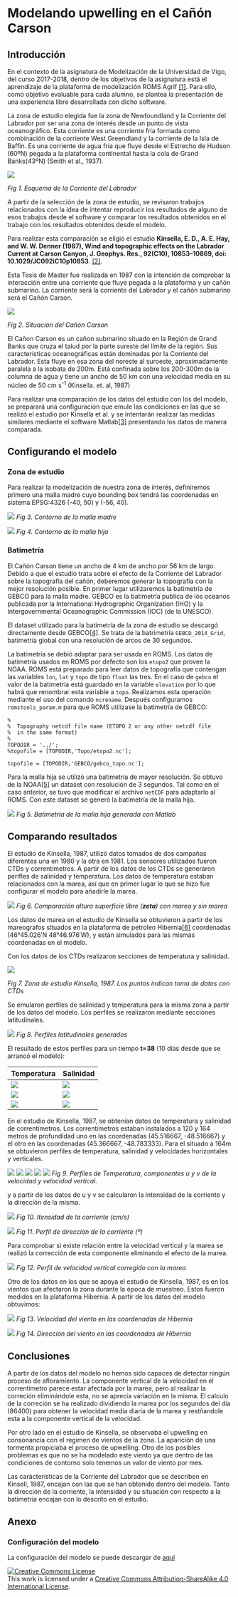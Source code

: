 # Modelando upwelling en el Cañón Carson

## Introducción
En el contexto de la asignatura de Modelización de la Universidad de Vigo, del curso 2017-2018, dentro de los objetivos de la asignatura está el aprendizaje de la plataforma de modelización ROMS Agrif [[1]](https://www.croco-ocean.org/). Para ello, como objetivo evaluable para cada alumno, se plantea la presentación de una experiencia libre desarrollada con dicho software. 

La zona de estudio elegida fue la zona de Newfoundland y la Corriente del Labrador por ser una zona de interés desde un punto de vista oceanográfico. Esta corriente es una corriente fria formada como combinación de la corriente West Greendland y la corriente de la Isla de Baffin. Es una corriente de agua fria que fluye desde el Estrecho de Hudson (60ºN) pegada a la plataforma continental hasta la cola de Grand Banks(43ºN) (Smith et al., 1937).

![](_images/labrador.jpg)

*Fig 1. Esquema de la Corriente del Labrador*

A partir de la selección de la zona de estudio, se revisaron trabajos relacionados con la idea de intentar reproducir los resultados de alguno de esos trabajos desde el software y comparar los resultados obtenidos en el trabajo con los resultados obtenidos desde el modelo. 

Para realizar esta comparación se eligió el estudio **Kinsella, E. D., A. E. Hay, and W. W. Denner (1987), Wind and topographic effects on the Labrador Current at Carson Canyon, J. Geophys. Res., 92(C10), 10853–10869, doi: 10.1029/JC092iC10p10853**. [[2]](http://www.phys.ocean.dal.ca/people/po/Haypubs/KinsellaHayDenner_JGR1987.pdf).

Esta Tesis de Master fue realizada en 1987 con la intención de comprobar la interacción entre una corriente que fluye pegada a la plataforma y un cañón submarino. La corriente será la corriente del Labrador y el cañón submarino será el Cañón Carson.

![](_images/carson_canyon.png)

*Fig 2. Situación del Cañón Carson*

El Cañon Carson es un cañon submarino situado en la Región de Grand Banks que cruza el talud por la parte sureste del límite de la región. Sus características oceanográficas están dominadas por la Corriente del Labrador. Esta fluye en esa zona del noreste al suroeste, aproximadamente paralela a la isobata de 200m. Está confinada sobre los 200-300m de la columna de agua y tiene un ancho de 50 km con una velocidad media en su núcleo de 50 cm s<sup>-1</sup> (Kinsella. et. al, 1987)

Para realizar una comparación de los datos del estudio con los del modelo, se preparará una configuración que emule las condiciones en las que se realizó el estudio por Kinsella et al. y se intentarán realizar las medidas similares mediante el software Matlab[[3]](https://www.mathworks.com/products/matlab.html) presentando los datos de manera comparada.

## Configurando el modelo

### Zona de estudio
Para realizar la modelización de nuestra zona de interés, definiremos primero una malla madre cuyo bounding box tendrá las coordenadas en sistema EPSG:4326 (-40, 50) y (-56, 40).

![](_images/mom_grid.png)
*Fig 3. Contorno de la malla madre*

![](_images/child_grid.png)
*Fig 4. Contorno de la malla hija*

### Batimetría
El Cañón Carson tiene un ancho de 4 km de ancho por 56 km de largo. Debido a que el estudio trata sobre el efecto de la Corriente del Labrador sobre la topografía del cañón, deberemos generar la topografía con la mejor resolución posible. En primer lugar utilizaremos la batimetría de GEBCO para la malla madre. GEBCO es la batimetría publica de los oceanos publicada por la International Hydrographic Organization (IHO) y la Intergovernmental Oceanographic Commission (IOC) (de la UNESCO).

El dataset utilizado para la batimetría de la zona de estudio se descargó directamente desde GEBCO[[4]](https://www.gebco.net/data_and_products/gridded_bathymetry_data/gebco_30_second_grid/). Se trata de la batrimetría `GEBCO_2014_Grid`, batimetría global con una resolución de arcos de 30 segundos.

La batimetría se debió adaptar para ser usada en ROMS. Los datos de batimetría usados en ROMS por defecto son los `etopo2` que provee la NOAA. ROMS está preparado para leer datos de topografía que contengan las variables `lon`, `lat` y `topo` de tipo `float` las tres. En el caso de `gebco` el valor de la batimetría está guardado en la variable `elevation` por lo que habrá que renombrar esta variable a `topo`. Realizamos esta operación mediante el uso del comando `ncrename`. Después configuramos `romstools_param.m` para que ROMS utilizase la batimetría de GEBCO:

```
%
%  Topography netcdf file name (ETOPO 2 or any other netcdf file
%  in the same format)
%
TOPODIR = '../';
%topofile = [TOPODIR,'Topo/etopo2.nc'];

topofile = [TOPODIR,'GEBCO/gebco_topo.nc'];
```

Para la malla hija se utilizó una batimetría de mayor resolución. Se obtuvo de la NOAA[[5]](https://data.nodc.noaa.gov/cgi-bin/iso?id=gov.noaa.ngdc.mgg.dem:11503) un dataset con resolución de 3 segundos. Tal como en el caso anterior, se tuvo que modificar el archivo `netCDF` para adaptarlo al ROMS. Con este dataset se generó la batimetría de la malla hija.

![](_images/bathymetry_child_grid.png)
*Fig 5. Batimetría de la malla hija generada con Matlab*

## Comparando resultados
El estudio de Kinsella, 1987, utilizó datos tomados de dos campañas diferentes una en 1980 y la otra en 1981. Los sensores utilizados fueron CTDs y correntímetros. A partir de los datos de los CTDs se generaron perifles de salinidad y temperatura. Los datos de temperatura estaban relacionados con la marea, así que en primer lugar lo que se hizo fue configurar el modelo para añadirle la marea. 

![](_images/tides.svg)
*Fig 6. Comparación altura superficie libre (**zeta**) con marea y sin marea*

Los datos de marea en el estudio de Kinsella se obtuvieron a partir de los mareografos situados en la plataforma de petroleo Hibernia[[6]](https://en.wikipedia.org/wiki/Hibernia_oil_field) coordenadas (46°45.026′N 48°46.976′W), y están simulados para las mismas coordenadas en el modelo.

Con los datos de los CTDs realizaron secciones de temperatura y salinidad. 

![](_images/kinsella_zone.png)

*Fig 7. Zona de estudio Kinsella, 1987. Los puntos indican toma de datos con CTDs*

Se emularon perfiles de salinidad y temperatura para la misma zona a partir de los datos del modelo. Los perfiles se realizaron mediante secciones latitudinales.

![](_images/profiles_names.png)
*Fig 8. Perfiles latitudinales generados*

El resultado de estos perfiles para un tiempo **t=38** (10 días desde que se arrancó el modelo):

| Temperatura | Salinidad |
|---|---|
| ![](_images/p1_temp.svg)  | ![](_images/p1_salt.svg) |
| ![](_images/p2_temp.svg)  | ![](_images/p2_salt.svg) |
| ![](_images/p3_temp.svg)  | ![](_images/p3_salt.svg) |

En el estudio de Kinsella, 1987, se obtenían datos de temperatura y salinidad de correntímetros. Los correntímetros estaban instalados a 120 y 164 metros de profundidad uno en las coordenadas (45.516667, -48.516667) y el otro en las coordenadas (45.366667, -48.783333). Para el situado a 164m se obtuvieron perfiles de temperatura, salinidad y velocidades horizontales y verticales.

![](_images/c1_temp.svg)
![](_images/c1_salt.svg)
![](_images/c1_u.svg)
![](_images/c1_v.svg)
![](_images/c1_w.svg)
*Fig 9. Perfiles de Temperatura, componentes u y v de la velocidad y velocidad vertical.*

y a partir de los datos de u y v se calcularon la intensidad de la corriente y la dirección de la misma.

![](_images/c1_intensity_current.svg)
*Fig 10. Itensidad de la corriente (cm/s)*

![](_images/c1_direction_current.svg)
*Fig 11. Perfíl de dirección de la corriente (º)*

Para comprobar si existe relación entre la velocidad vertical y la marea se realizó la corrección de esta componente eliminando el efecto de la marea.

![](_images/c1_w_minus_tide.svg)
*Fig 12. Perfíl de velocidad vertical corregido con la marea*

Otro de los datos en los que se apoya el estudio de Kinsella, 1987, es en los vientos que afectaron la zona durante la época de muestreo. Estos fueron medidos en la plataforma Hibernia. A partir de los datos del modelo obtuvimos:

![](_images/hibernia_wind_speed.svg)
*Fig 13. Velocidad del viento en las coordenadas de Hibernia*

![](_images/hibernia_wind_direction.svg)
*Fig 14. Dirección del viento en las coordenadas de Hibernia*

## Conclusiones
A partir de los datos del modelo no hemos sido capaces de detectar ningún proceso de afloramiento. La componente vertical de la velocidad en el correntímetro parece estar afectada por la marea, pero al realizar la correción eliminándole esta, no se aprecia variación en la misma. El calculo de la correción se ha realizado dividiendo la marea por los segundos del día (86400) para obtener la velocidad media diaria de la marea y restñandole esta a la componente vertical de la velocidad.

Por otro lado en el estudio de Kinsella, se observaba el upwelling en consonancia con el regimen de vientos de la zona. La aparición de una tormenta propiciaba el proceso de upwelling. Otro de los posibles problemas es que no se ha modelado este viento ya que dentro de las condiciones de contorno solo tenemos un valor de viento por mes.

Las carácterísticas de la Corriente del Labrador que se describen en Kinsell, 1987, encajan con las que se han obtenido dentro del modelo. Tanto la dirección de la corriente, la intensidad y su situación con respecto a la batimetría encajan con lo descrito en el estudio.

## Anexo
### Configuración del modelo
La configuración del modelo se puede descargar de [aquí](https://github.com/michogar/Run_labrador/archive/master.zip)



<a rel="license" href="http://creativecommons.org/licenses/by-sa/4.0/"><img alt="Creative Commons License" style="border-width:0" src="https://i.creativecommons.org/l/by-sa/4.0/88x31.png" /></a><br />This work is licensed under a <a rel="license" href="http://creativecommons.org/licenses/by-sa/4.0/">Creative Commons Attribution-ShareAlike 4.0 International License</a>.